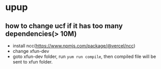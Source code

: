 # upup

## how to change ucf if it has too many dependencies(> 10M)
+ install ncc(https://www.npmjs.com/package/@vercel/ncc)
+ change xfun-dev
+ goto xfun-dev folder, run `yum run compile`, then compiled file will be sent to xfun folder.

## 